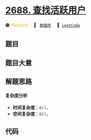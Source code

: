# [2688. 查找活跃用户](https://leetcode.com/problems/find-active-users)

🟠 <font color=#ffb800>Medium</font>&emsp; 🔖&ensp; [`数据库`](/outline/tag/database.md)&emsp; 🔗&ensp;[`LeetCode`](https://leetcode.com/problems/find-active-users)

## 题目




## 题目大意




## 解题思路

#### 复杂度分析

- **时间复杂度**：`O()`，
- **空间复杂度**：`O()`，

## 代码

```javascript

```